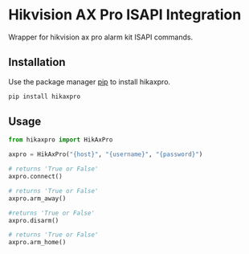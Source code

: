 # Hikvision AX Pro ISAPI Integration

Wrapper for hikvision ax pro alarm kit ISAPI commands.

## Installation

Use the package manager [pip](https://pip.pypa.io/en/stable/) to install hikaxpro.

```bash
pip install hikaxpro
```

## Usage

```python
from hikaxpro import HikAxPro

axpro = HikAxPro("{host}", "{username}", "{password}")

# returns 'True or False'
axpro.connect()

# returns 'True or False'
axpro.arm_away()

#returns 'True or False'
axpro.disarm()

# returns 'True or False'
axpro.arm_home()
```